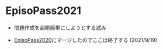 <h1>EpisoPass2021</h1>

* 問題作成を超絶簡単にしようとする試み

* <a href="https://GitHub.com/masui/EpisoPass2020">EpisoPass2020</a>にマージしたのでここは終了する
(2021/9/19)
